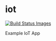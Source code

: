 # iot

<a href="https://travis-ci.org/1234iot/iot"  target="_blank">
	<img title="Build Status Images" src="https://travis-ci.org/1234iot/iot.svg">
</a>

Example IoT App
